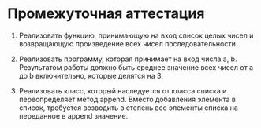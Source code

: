# Промежуточная аттестация

1. Реализовать функцию, принимающую на вход список целых чисел и возвращающую произведение всех чисел последовательности.

2. Реализовать программу, которая принимает на вход числа a, b. Результатом работы должно быть среднее значение всех чисел от a до b включительно, которые делятся на 3.

3. Реализовать класс, который наследуется от класса списка и переопределяет метод append. Вместо добавления элемента в список, требуется возводить в степень все элементы списка на переданное в append значение.
